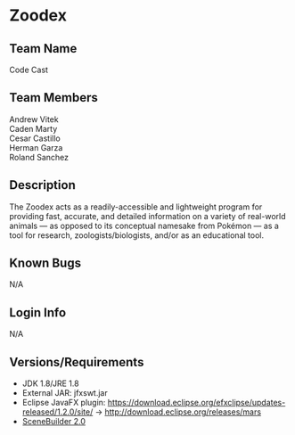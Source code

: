 # Zoodex

## Team Name

Code Cast

## Team Members

Andrew Vitek\
Caden Marty\
Cesar Castillo\
Herman Garza\
Roland Sanchez

## Description

The Zoodex acts as a readily-accessible and lightweight program for providing fast, accurate, and detailed information on a variety of real-world animals — as opposed to its conceptual namesake from Pokémon — as a tool for research, zoologists/biologists, and/or as an educational tool.

## Known Bugs

N/A

## Login Info

N/A

## Versions/Requirements

- JDK 1.8/JRE 1.8
- External JAR: jfxswt.jar
- Eclipse 
JavaFX plugin: https://download.eclipse.org/efxclipse/updates-released/1.2.0/site/ -> http://download.eclipse.org/releases/mars
- [SceneBuilder 2.0]( https://www.oracle.com/java/technologies/javafxscenebuilder-1x-archive-downloads.html)
